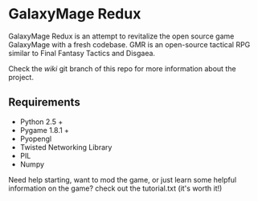 # GalaxyMage Redux

GalaxyMage Redux is an attempt to revitalize the open source game GalaxyMage
with a fresh codebase. GMR is an open-source tactical RPG similar to Final
Fantasy Tactics and Disgaea.

Check the *wiki* git branch of this repo for more information about the
project.

## Requirements

* Python 2.5 +
* Pygame 1.8.1 +
* Pyopengl
* Twisted Networking Library
* PIL
* Numpy

Need help starting, want to mod the game, or just learn some helpful information on the game?
check out the tutorial.txt (it's worth it!)
